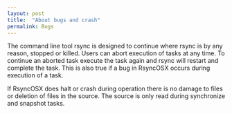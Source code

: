 ```yaml
---
layout: post
title:  "About bugs and crash"
permalink: Bugs
---
```

The command line tool rsync is designed to continue where rsync is by any reason, stopped or killed. Users can abort execution of tasks at any time. To continue an aborted task execute the task again and rsync will restart and complete the task. This is also true if a bug in RsyncOSX occurs during execution of a task.

If RsyncOSX does halt or crash during operation there is no damage to files or deletion of files in the source. The source is only read during synchronize and snapshot tasks.

